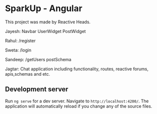 # SparkUp - Angular

This project was made by Reactive Heads.

Jayesh: Navbar UserWidget PostWidget

Rahul: /register

Sweta: /login

Sandeep: /getUsers postSchema

Jagtar: Chat application including functionality, routes, reactive forums, apis,schemas and etc.

## Development server

Run `ng serve` for a dev server. Navigate to `http://localhost:4200/`. The application will automatically reload if you change any of the source files.
